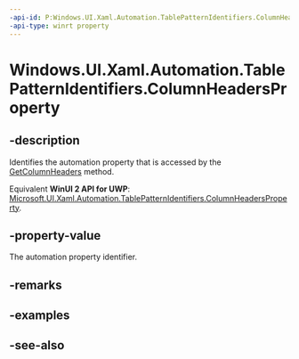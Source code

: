 ```yaml
---
-api-id: P:Windows.UI.Xaml.Automation.TablePatternIdentifiers.ColumnHeadersProperty
-api-type: winrt property
---
```


<!-- Property syntax
public Windows.UI.Xaml.Automation.AutomationProperty ColumnHeadersProperty { get; }
-->

# Windows.UI.Xaml.Automation.TablePatternIdentifiers.ColumnHeadersProperty

## -description
Identifies the automation property that is accessed by the [GetColumnHeaders](../windows.ui.xaml.automation.provider/itableprovider_getcolumnheaders_680116478.md) method.

Equivalent **WinUI 2 API for UWP**: [Microsoft.UI.Xaml.Automation.TablePatternIdentifiers.ColumnHeadersProperty](/windows/winui/api/microsoft.ui.xaml.automation.tablepatternidentifiers.columnheadersproperty).

## -property-value
The automation property identifier.

## -remarks

## -examples

## -see-also
